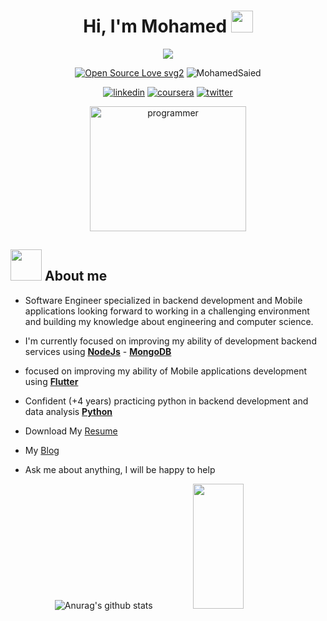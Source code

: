 <h1 align="center">Hi, I'm Mohamed <img src="https://media.giphy.com/media/hvRJCLFzcasrR4ia7z/giphy.gif" width="35"></h1>
<p align="center">
  <a href="https://github.com/DenverCoder1/readme-typing-svg"><img src="https://readme-typing-svg.herokuapp.com?font=Time+New+Roman&color=%23C8BE25&size=25&center=true&vCenter=true&width=500&height=100&lines=Software+Engineer;Mobile+Apps+Developer;Backend+Engineer;Always+learning+new+things"></a>
</p>

<div align="center">
  
[![Open Source Love svg2](https://badges.frapsoft.com/os/v2/open-source.svg?v=103)](https://github.com/ellerbrock/open-source-badges/)
<img src="https://komarev.com/ghpvc/?username=Mohamed-said-salah&label=Profile%20views&color=0e75b6&style=flat" alt="MohamedSaied" />
  
</div>
<div id="badges" align="center">
  
  [![linkedin](https://img.shields.io/badge/linkedin-0A66C2?style=for-the-badge&logo=linkedin&logoColor=white)](https://www.linkedin.com/in/geophmohamed)
  [![coursera](https://img.shields.io/badge/Coursera-000?style=for-the-badge&logo=coursera&logoColor=white)](https://www.coursera.org/user/6fe1bec10a4cf031bec5d30c8850c93e)
  [![twitter](https://img.shields.io/badge/twitter-1DA1F2?style=for-the-badge&logo=twitter&logoColor=white)](https://twitter.com/mohamed_said15)
  
</div>

<p align="center">

   <img src="https://user-images.githubusercontent.com/63050133/156676671-d5b2e362-97d4-4404-9447-dd71ddfea82f.gif" alt="programmer" width="250" height="200">
  




##   <img src = "https://user-images.githubusercontent.com/63050133/156777293-72a6e681-2582-4a9d-ad92-09d1181d47c7.gif" width = "50px" height="50" >    About me

 * Software Engineer specialized in backend development and Mobile applications looking forward to working
in a challenging environment and building my knowledge about engineering and computer science.


 * I'm currently focused on improving my ability of development backend services using [**NodeJs**](https://nodejs.org/en/) - [**MongoDB**](https://www.mongodb.com/cloud/atlas/lp/try2?utm_content=controlhterms&utm_source=google&utm_campaign=gs_emea_egypt_search_core_brand_atlas_desktop&utm_term=mongodb&utm_medium=cpc_paid_search&utm_ad=e&utm_ad_campaign_id=12212624392&adgroup=115749716783&gclid=CjwKCAjwjZmTBhB4EiwAynRmD64zgPCSbK1uJenQbYQDFHX68ZxmRdhk1ViVwtY7Nqt1rMeAwH2vlRoCso4QAvD_BwE)

 * focused on improving my ability of Mobile applications development using [**Flutter**](https://flutter.dev/)


 * Confident (+4 years) practicing python in backend development and data analysis [**Python**](https://www.python.org/) 

 * Download My [Resume](https://drive.google.com/file/d/1MmgkeAoKsm15Guv7Tk3_X4OKSWeD8O5M/view?usp=sharing) 
 * My [Blog](https://hashnode.com/@MohamedSaied)
   
 * Ask me about anything, I will be happy to help

<div align="center">

![Anurag's github stats](https://github-readme-stats.vercel.app/api?username=Mohamed-said-salah&show_icons=true&theme=radical)
   <img src="https://github-readme-stats.vercel.app/api/top-langs/?username=Mohamed-said-salah&show_icons=true&layout=compact&cache_seconds=1800&langs_count=8&theme=blueberry&count_private=true&show_icons=true" width=40% height="200px"/>
  
</div>
